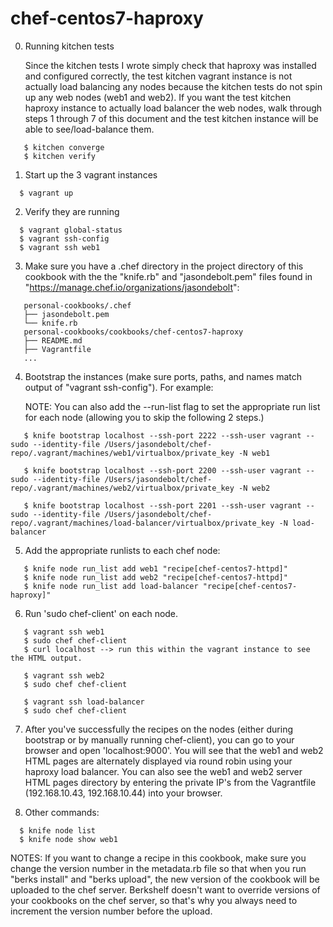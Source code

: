 # chef-centos7-haproxy

0) Running kitchen tests

   Since the kitchen tests I wrote simply check that haproxy was installed
   and configured correctly, the test kitchen vagrant instance is not actually
   load balancing any nodes because the kitchen tests do not spin up any
   web nodes (web1 and web2). If you want the test kitchen haproxy instance
   to actually load balancer the web nodes, walk through steps 1 through 7 of
   this document and the test kitchen instance will be able to see/load-balance
   them.

```
   $ kitchen converge
   $ kitchen verify
```

1) Start up the 3 vagrant instances
```
  $ vagrant up
```

2) Verify they are running
```
  $ vagrant global-status
  $ vagrant ssh-config
  $ vagrant ssh web1
```

3) Make sure you have a .chef directory in the project directory of this cookbook
   with the the "knife.rb" and "jasondebolt.pem" files found in "https://manage.chef.io/organizations/jasondebolt":

```
   personal-cookbooks/.chef
   ├── jasondebolt.pem
   └── knife.rb
   personal-cookbooks/cookbooks/chef-centos7-haproxy
   ├── README.md
   ├── Vagrantfile
   ...
```

4) Bootstrap the instances (make sure ports, paths, and names match output of "vagrant ssh-config"). For example:

   NOTE: You can also add the --run-list flag to set the appropriate run list for each node (allowing you to skip the following 2 steps.)

```
   $ knife bootstrap localhost --ssh-port 2222 --ssh-user vagrant --sudo --identity-file /Users/jasondebolt/chef-repo/.vagrant/machines/web1/virtualbox/private_key -N web1

   $ knife bootstrap localhost --ssh-port 2200 --ssh-user vagrant --sudo --identity-file /Users/jasondebolt/chef-repo/.vagrant/machines/web2/virtualbox/private_key -N web2

   $ knife bootstrap localhost --ssh-port 2201 --ssh-user vagrant --sudo --identity-file /Users/jasondebolt/chef-repo/.vagrant/machines/load-balancer/virtualbox/private_key -N load-balancer
```

5) Add the appropriate runlists to each chef node:

```
   $ knife node run_list add web1 "recipe[chef-centos7-httpd]"
   $ knife node run_list add web2 "recipe[chef-centos7-httpd]"
   $ knife node run_list add load-balancer "recipe[chef-centos7-haproxy]"
```

6) Run 'sudo chef-client' on each node.

```
   $ vagrant ssh web1
   $ sudo chef chef-client
   $ curl localhost --> run this within the vagrant instance to see the HTML output.

   $ vagrant ssh web2
   $ sudo chef chef-client

   $ vagrant ssh load-balancer
   $ sudo chef chef-client
```

7) After you've successfully the recipes on the nodes (either during bootstrap or by manually running chef-client),
   you can go to your browser and open 'localhost:9000'. You will see that the web1 and web2 HTML pages are alternately
   displayed via round robin using your haproxy load balancer. You can also see the web1 and web2 server HTML pages
   directory by entering the private IP's from the Vagrantfile (192.168.10.43, 192.168.10.44) into your browser.

8) Other commands:

```
  $ knife node list
  $ knife node show web1
```

NOTES:
   If you want to change a recipe in this cookbook, make sure you change the version number
   in the metadata.rb file so that when you run "berks install" and "berks upload", the
   new version of the cookbook will be uploaded to the chef server. Berkshelf doesn't want
   to override versions of your cookbooks on the chef server, so that's why you always
   need to increment the version number before the upload.
